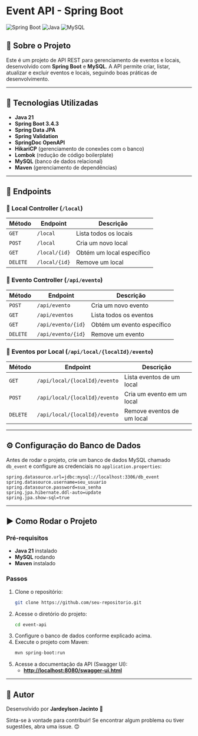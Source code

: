 # Event API - Spring Boot

![Spring Boot](https://img.shields.io/badge/Spring%20Boot-3.4.3-brightgreen) ![Java](https://img.shields.io/badge/Java-21-blue) ![MySQL](https://img.shields.io/badge/MySQL-8.0-orange)

## 📌 Sobre o Projeto
Este é um projeto de API REST para gerenciamento de eventos e locais, desenvolvido com **Spring Boot** e **MySQL**. A API permite criar, listar, atualizar e excluir eventos e locais, seguindo boas práticas de desenvolvimento.

---

## 🚀 Tecnologias Utilizadas
- **Java 21**
- **Spring Boot 3.4.3**
- **Spring Data JPA**
- **Spring Validation**
- **SpringDoc OpenAPI**
- **HikariCP** (gerenciamento de conexões com o banco)
- **Lombok** (redução de código boilerplate)
- **MySQL** (banco de dados relacional)
- **Maven** (gerenciamento de dependências)

---

## 📖 Endpoints

### 🔹 Local Controller (`/local`)
| Método | Endpoint | Descrição |
|--------|---------|------------|
| `GET` | `/local` | Lista todos os locais |
| `POST` | `/local` | Cria um novo local |
| `GET` | `/local/{id}` | Obtém um local específico |
| `DELETE` | `/local/{id}` | Remove um local |

### 🔹 Evento Controller (`/api/evento`)
| Método | Endpoint | Descrição |
|--------|---------|------------|
| `POST` | `/api/evento` | Cria um novo evento |
| `GET` | `/api/eventos` | Lista todos os eventos |
| `GET` | `/api/evento/{id}` | Obtém um evento específico |
| `DELETE` | `/api/evento/{id}` | Remove um evento |

### 🔹 Eventos por Local (`/api/local/{localId}/evento`)
| Método | Endpoint | Descrição |
|--------|---------|------------|
| `GET` | `/api/local/{localId}/evento` | Lista eventos de um local |
| `POST` | `/api/local/{localId}/evento` | Cria um evento em um local |
| `DELETE` | `/api/local/{localId}/evento` | Remove eventos de um local |

---

## ⚙️ Configuração do Banco de Dados
Antes de rodar o projeto, crie um banco de dados MySQL chamado `db_event` e configure as credenciais no `application.properties`:
```properties
spring.datasource.url=jdbc:mysql://localhost:3306/db_event
spring.datasource.username=seu_usuario
spring.datasource.password=sua_senha
spring.jpa.hibernate.ddl-auto=update
spring.jpa.show-sql=true
```

---

## ▶️ Como Rodar o Projeto
### **Pré-requisitos**
- **Java 21** instalado
- **MySQL** rodando
- **Maven** instalado

### **Passos**
1. Clone o repositório:
   ```sh
   git clone https://github.com/seu-repositorio.git
   ```
2. Acesse o diretório do projeto:
   ```sh
   cd event-api
   ```
3. Configure o banco de dados conforme explicado acima.
4. Execute o projeto com Maven:
   ```sh
   mvn spring-boot:run
   ```
5. Acesse a documentação da API (Swagger UI):
   - **[http://localhost:8080/swagger-ui.html](http://localhost:8080/swagger-ui.html)**

---

## 📌 Autor
Desenvolvido por **Jardeylson Jacinto** 🚀

Sinta-se à vontade para contribuir! Se encontrar algum problema ou tiver sugestões, abra uma issue. 😊

